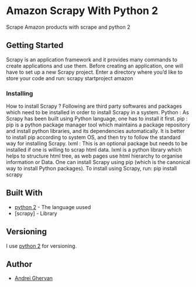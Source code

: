 # Amazon Scrapy With Python 2

Scrape Amazon products with scrape and python 2

## Getting Started

Scrapy is an application framework and it provides many commands to create applications and use them. Before creating an application, one will have to set up a new Scrapy project. Enter a directory where you’d like to store your code and run:
scrapy startproject amazon

### Installing

How to install Scrapy ?
Following are third party softwares and packages which need to be installed in order to install Scrapy in a system.
Python : As Scrapy has been built using Python language, one has to install it first.
pip : pip is a python package manager tool which maintains a package repository and install python libraries, and its dependencies automatically. It is better to install pip according to system OS, and then try to follow the standard way for installing Scrapy.
lxml : This is an optional package but needs to be installed if one is willing to scrap html data. lxml is a python library which helps to structure html tree, as web pages use html hierarchy to organise information or Data.
One can install Scrapy using pip (which is the canonical way to install Python packages). To install using Scrapy, run:
pip install scrapy

## Built With

* [python 2](hhttps://www.python.org/download/releases/2.7.2/) - The language uused
* [scrapy] - Library

## Versioning

I use [python 2](https://www.python.org/download/releases/2.7.2/) for versioning. 

## Author

* [Andrei Ghervan](https://github.com/andreighervan)


